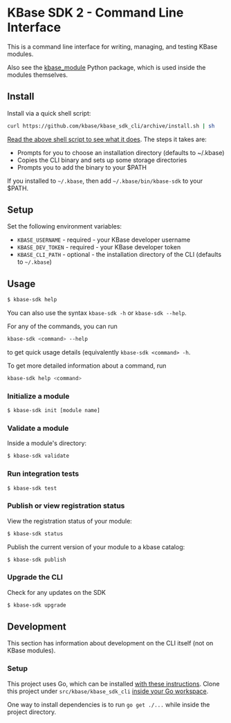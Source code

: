 # KBase SDK 2 - Command Line Interface

This is a command line interface for writing, managing, and testing KBase modules.

Also see the [kbase_module]() Python package, which is used inside the modules themselves.

## Install

Install via a quick shell script:

```sh
curl https://github.com/kbase/kbase_sdk_cli/archive/install.sh | sh
```

[Read the above shell script to see what it does](). The steps it takes are:
- Prompts for you to choose an installation directory (defaults to ~/.kbase)
- Copies the CLI binary and sets up some storage directories
- Prompts you to add the binary to your $PATH

If you installed to `~/.kbase`, then add `~/.kbase/bin/kbase-sdk` to your $PATH.

## Setup

Set the following environment variables:

* `KBASE_USERNAME` - required - your KBase developer username
* `KBASE_DEV_TOKEN` - required - your KBase developer token
* `KBASE_CLI_PATH` - optional - the installation directory of the CLI (defaults to `~/.kbase`)

## Usage

```sh
$ kbase-sdk help
```

You can also use the syntax `kbase-sdk -h` or `kbase-sdk --help`.

For any of the commands, you can run

```sh
kbase-sdk <command> --help
```

to get quick usage details (equivalently `kbase-sdk <command> -h`.

To get more detailed information about a command, run

```sh
kbase-sdk help <command>
```

### Initialize a module

```sh
$ kbase-sdk init [module name]
```

### Validate a module

Inside a module's directory:

```sh
$ kbase-sdk validate
```

### Run integration tests

```sh
$ kbase-sdk test
```

### Publish or view registration status

View the registration status of your module:

```sh
$ kbase-sdk status
```

Publish the current version of your module to a kbase catalog:

```sh
$ kbase-sdk publish
```

### Upgrade the CLI

Check for any updates on the SDK

```sh
$ kbase-sdk upgrade
```

## Development

This section has information about development on the CLI itself (not on KBase modules).

### Setup

This project uses Go, which can be installed [with these instructions](https://golang.org/doc/install). Clone this project under `src/kbase/kbase_sdk_cli` [inside your Go workspace](https://golang.org/doc/code.html).

One way to install dependencies is to run `go get ./...` while inside the project directory.
